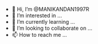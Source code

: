 - 👋 Hi, I’m @MANIKANDAN1997R
- 👀 I’m interested in ...
- 🌱 I’m currently learning ...
- 💞️ I’m looking to collaborate on ...
- 📫 How to reach me ...

<!---
MANIKANDAN1997R/MANIKANDAN1997R is a ✨ special ✨ repository because its `README.md` (this file) appears on your GitHub profile.
You can click the Preview link to take a look at your changes.
--->
